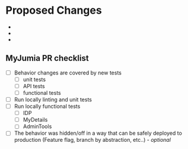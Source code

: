 # Proposed Changes

-
-
-

## MyJumia PR checklist

- [ ] Behavior changes are covered by new tests
  - [ ] unit tests
  - [ ] API tests
  - [ ] functional tests
- [ ] Run locally linting and unit tests
- [ ] Run locally functional tests
  - [ ] IDP
  - [ ] MyDetails
  - [ ] AdminTools
- [ ] The behavior was hidden/off in a way that can be safely deployed to production (Feature flag, branch by abstraction, etc..) - _optional_
